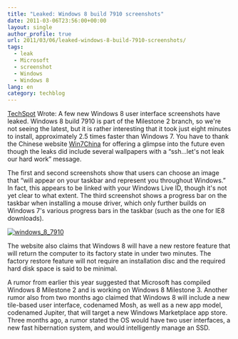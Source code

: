 ```yaml
---
title: "Leaked: Windows 8 build 7910 screenshots"
date: 2011-03-06T23:56:00+00:00
layout: single
author_profile: true
url: 2011/03/06/leaked-windows-8-build-7910-screenshots/
tags:
  - leak
  - Microsoft
  - screenshot
  - Windows
  - Windows 8
lang: en
category: techblog
---
```

[TechSpot](http://www.techspot.com/) Wrote: A few new Windows 8 user interface screenshots have leaked. Windows 8 build 7910 is part of the Milestone 2 branch, so we're not seeing the latest, but it is rather interesting that it took just eight minutes to install, approximately 2.5 times faster than Windows 7. You have to thank the Chinese website [Win7China](http://www.win7china.com/html/12933.html) for offering a glimpse into the future even though the leaks did include several wallpapers with a “ssh…let's not leak our hard work” message. 

The first and second screenshots show that users can choose an image that “will appear on your taskbar and represent you throughout Windows.” In fact, this appears to be linked with your Windows Live ID, though it's not yet clear to what extent. The third screenshot shows a progress bar on the taskbar when installing a mouse driver, which only further builds on Windows 7's various progress bars in the taskbar (such as the one for IE8 downloads).

[![windows_8_7910](http://lh4.ggpht.com/_vaUVXcmC3OI/TXQYKKE_l6I/AAAAAAAADl0/Vrp0GK39Ag8/windows_8_7910_thumb%5B1%5D.jpg?imgmax=800 "windows_8_7910")](http://lh5.ggpht.com/_vaUVXcmC3OI/TXQYGVHPReI/AAAAAAAADlw/k4NMyp7IZig/s1600-h/windows_8_7910%5B3%5D.jpg)

The website also claims that Windows 8 will have a new restore feature that will return the computer to its factory state in under two minutes. The factory restore feature will not require an installation disc and the required hard disk space is said to be minimal.

A rumor from earlier this year suggested that Microsoft has compiled Windows 8 Milestone 2 and is working on Windows 8 Milestone 3. Another rumor also from two months ago claimed that Windows 8 will include a new tile-based user interface, codenamed Mosh, as well as a new app model, codenamed Jupiter, that will target a new Windows Marketplace app store. Three months ago, a rumor stated the OS would have two user interfaces, a new fast hibernation system, and would intelligently manage an SSD.